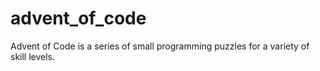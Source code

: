 # advent_of_code
Advent of Code is a series of small programming puzzles for a variety of skill levels.
